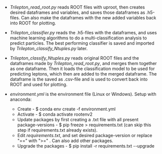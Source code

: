 * *Trilepton_read_root.py* reads ROOT files with uproot, then creates desired dataframes and variables, and saves those dataframes as .h5-files. Can also make the dataframes with the new added variables back into ROOT for plotting.

* *Trilepton_classifier.py* reads the .h5-files with the dataframes, and uses machine learning algorithms to do a multi-classification analysis to predict particles. The best performing classifier is saved and imported by *Trilepton_classify_Ntuples.py* later.

* *Trilepton_classify_Ntuples.py* reads original ROOT files and the dataframes made by *Trilepton_read_root.py*, and merges them together as one dataframe. Then it loads the classification model to be used for predicting leptons, which then are added to the merged dataframe. The dataframe is the saved as .csv-file and is used to convert back into ROOT and used for plotting. 

* *environment.yml* is the environment file (Linux or Windows). Setup with anaconda:
  - Create - $ conda env create -f environment.yml
  - Activate - $ conda activate rootenv2
  - Update packages by first creating a .txt file with all present package-versions - $ pip freeze > requirements.txt (can skip this step if requirements.txt already exists). 
  - Edit *requirements.txt*, and set desired package-version or replace "==" with ">=" . Can also add other packages.
  - Upgrade the packages - $ pip install -r requirements.txt --upgrade
